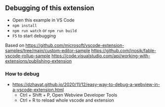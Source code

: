 

## Debugging of this extension

- Open this example in VS Code
- `npm install`
- `npm run watch` or `npm run build`
- `F5` to start debugging


Based on https://github.com/microsoft/vscode-extension-samples/tree/main/custom-editor-sample
https://github.com/inosik/fable-vscode-rollup-sample
https://code.visualstudio.com/api/working-with-extensions/publishing-extension


### How to debug
* https://dzhavat.github.io/2020/11/12/easy-way-to-debug-a-webview-in-a-vscode-extension.html
   * Ctrl + Shift + P, Open Webview Developer Tools
   * Ctrl + R to reload whole vscode and extension